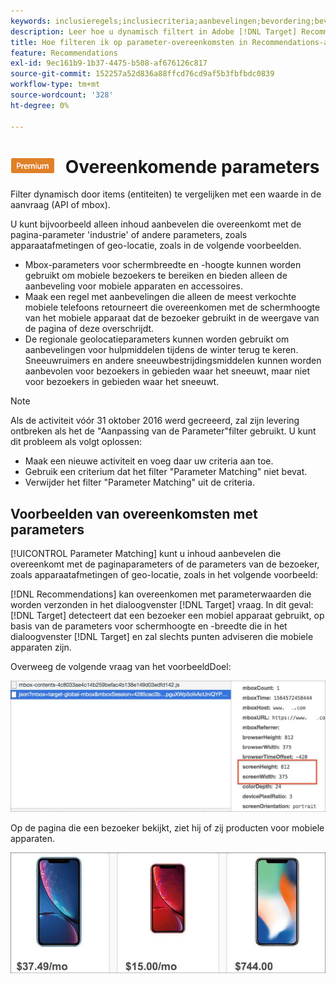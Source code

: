 ```yaml
---
keywords: inclusieregels;inclusiecriteria;aanbevelingen;bevordering;bevordering;dynamische filtering;dynamische;parameter aanpassing
description: Leer hoe u dynamisch filtert in Adobe [!DNL Target] Recommendations door items (entiteiten) te vergelijken met een waarde in de aanvraag (API of mbox).
title: Hoe filteren ik op parameter-overeenkomsten in Recommendations-activiteiten?
feature: Recommendations
exl-id: 9ec161b9-1b37-4475-b508-af676126c817
source-git-commit: 152257a52d836a88ffcd76cd9af5b3fbfbdc0839
workflow-type: tm+mt
source-wordcount: '328'
ht-degree: 0%

---
```


# ![PREMIUM](/help/main/assets/premium.png) Overeenkomende parameters

Filter dynamisch door items (entiteiten) te vergelijken met een waarde in de aanvraag (API of mbox).

U kunt bijvoorbeeld alleen inhoud aanbevelen die overeenkomt met de pagina-parameter &#39;industrie&#39; of andere parameters, zoals apparaatafmetingen of geo-locatie, zoals in de volgende voorbeelden.

* Mbox-parameters voor schermbreedte en -hoogte kunnen worden gebruikt om mobiele bezoekers te bereiken en bieden alleen de aanbeveling voor mobiele apparaten en accessoires.
* Maak een regel met aanbevelingen die alleen de meest verkochte mobiele telefoons retourneert die overeenkomen met de schermhoogte van het mobiele apparaat dat de bezoeker gebruikt in de weergave van de pagina of deze overschrijdt.
* De regionale geolocatieparameters kunnen worden gebruikt om aanbevelingen voor hulpmiddelen tijdens de winter terug te keren. Sneeuwruimers en andere sneeuwbestrijdingsmiddelen kunnen worden aanbevolen voor bezoekers in gebieden waar het sneeuwt, maar niet voor bezoekers in gebieden waar het sneeuwt.

>[!NOTE]
>
>Als de activiteit vóór 31 oktober 2016 werd gecreeerd, zal zijn levering ontbreken als het de &quot;Aanpassing van de Parameter&quot;filter gebruikt. U kunt dit probleem als volgt oplossen:
>
>* Maak een nieuwe activiteit en voeg daar uw criteria aan toe.
>* Gebruik een criterium dat het filter &quot;Parameter Matching&quot; niet bevat.
>* Verwijder het filter &quot;Parameter Matching&quot; uit de criteria.


## Voorbeelden van overeenkomsten met parameters

[!UICONTROL Parameter Matching] kunt u inhoud aanbevelen die overeenkomt met de paginaparameters of de parameters van de bezoeker, zoals apparaatafmetingen of geo-locatie, zoals in het volgende voorbeeld:

[!DNL Recommendations] kan overeenkomen met parameterwaarden die worden verzonden in het dialoogvenster [!DNL Target] vraag. In dit geval: [!DNL Target] detecteert dat een bezoeker een mobiel apparaat gebruikt, op basis van de parameters voor schermhoogte en -breedte die in het dialoogvenster [!DNL Target] en zal slechts punten adviseren die mobiele apparaten zijn.

Overweeg de volgende vraag van het voorbeeldDoel:

![Doeloproep](/help/main/c-recommendations/c-algorithms/assets/example-target-call-2.png)

Op de pagina die een bezoeker bekijkt, ziet hij of zij producten voor mobiele apparaten.

![Mobiele apparaten](/help/main/c-recommendations/c-algorithms/assets/phones.png)
